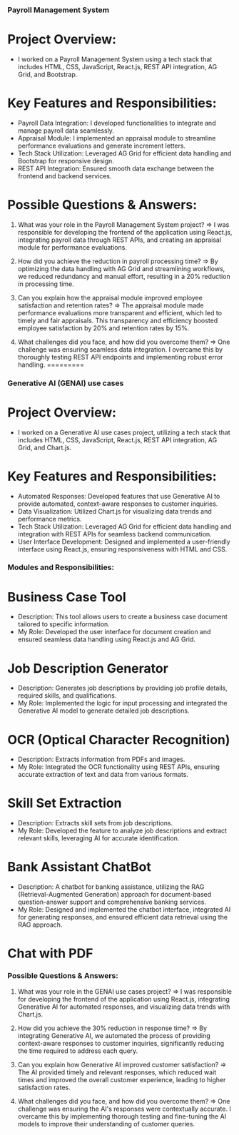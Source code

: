  ### Payroll Management System
 
 # Project Overview: 
 - I worked on a Payroll Management System using a tech stack that includes HTML, CSS, JavaScript, React.js, REST API integration, AG Grid, and Bootstrap.

# Key Features and Responsibilities:
 - Payroll Data Integration: I developed functionalities to integrate and manage payroll data seamlessly.
 - Appraisal Module: I implemented an appraisal module to streamline performance evaluations and generate increment letters.
 - Tech Stack Utilization: Leveraged AG Grid for efficient data handling and Bootstrap for responsive design.
 - REST API Integration: Ensured smooth data exchange between the frontend and backend services.

#  Possible Questions & Answers:
1.  What was your role in the Payroll Management System project?
 => I was responsible for developing the frontend of the application using React.js, integrating payroll data through REST APIs, and creating an appraisal module for performance evaluations.

 2. How did you achieve the reduction in payroll processing time?
 => By optimizing the data handling with AG Grid and streamlining workflows, we reduced redundancy and manual effort, resulting in a 20% reduction in processing time.

 3. Can you explain how the appraisal module improved employee satisfaction and retention rates?
=> The appraisal module made performance evaluations more transparent and efficient, which led to timely and fair appraisals. This transparency and efficiency boosted employee satisfaction by 20% and retention rates by 15%.

 4. What challenges did you face, and how did you overcome them?
=> One challenge was ensuring seamless data integration. I overcame this by thoroughly testing REST API endpoints and implementing robust error handling.
=========

### Generative AI (GENAI) use cases
 
# Project Overview:
 - I worked on a Generative AI use cases project, utilizing a tech stack that includes HTML, CSS, JavaScript, React.js, REST API integration, AG Grid, and Chart.js.

# Key Features and Responsibilities:
 - Automated Responses: Developed features that use Generative AI to provide automated, context-aware responses to customer inquiries.
 - Data Visualization: Utilized Chart.js for visualizing data trends and performance metrics.
 - Tech Stack Utilization: Leveraged AG Grid for efficient data handling and integration with REST APIs for seamless backend communication.
 - User Interface Development: Designed and implemented a user-friendly interface using React.js, ensuring responsiveness with HTML and CSS.

 ### Modules and Responsibilities:
# Business Case Tool
 - Description: This tool allows users to create a business case document tailored to specific information.
 - My Role: Developed the user interface for document creation and ensured seamless data handling using React.js and AG Grid.
# Job Description Generator
 - Description: Generates job descriptions by providing job profile details, required skills, and qualifications.
 - My Role: Implemented the logic for input processing and integrated the Generative AI model to generate detailed job descriptions.
# OCR (Optical Character Recognition)
 - Description: Extracts information from PDFs and images.
 -  My Role: Integrated the OCR functionality using REST APIs, ensuring accurate extraction of text and data from various formats.

 # Skill Set Extraction
 - Description: Extracts skill sets from job descriptions.
 - My Role: Developed the feature to analyze job descriptions and extract relevant skills, leveraging AI for accurate identification.
# Bank Assistant ChatBot
 - Description: A chatbot for banking assistance, utilizing the RAG (Retrieval-Augmented Generation) approach for document-based question-answer support and comprehensive banking services.
 - My Role: Designed and implemented the chatbot interface, integrated AI for generating responses, and ensured efficient data retrieval using the RAG approach.

 # Chat with PDF

 ### Possible Questions & Answers:

1. What was your role in the GENAI use cases project?
 => I was responsible for developing the frontend of the application using React.js, integrating Generative AI for automated responses, and visualizing data trends with Chart.js.

2. How did you achieve the 30% reduction in response time?
=> By integrating Generative AI, we automated the process of providing context-aware responses to customer inquiries, significantly reducing the time required to address each query.

3. Can you explain how Generative AI improved customer satisfaction?
=> The AI provided timely and relevant responses, which reduced wait times and improved the overall customer experience, leading to higher satisfaction rates.

4. What challenges did you face, and how did you overcome them?
=> One challenge was ensuring the AI's responses were contextually accurate. I overcame this by implementing thorough testing and fine-tuning the AI models to improve their understanding of customer queries.